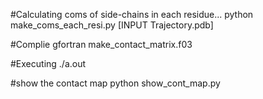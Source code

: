 
#Calculating coms of side-chains in each residue...
python make_coms_each_resi.py [INPUT Trajectory.pdb]

#Complie
gfortran make_contact_matrix.f03

#Executing
./a.out

#show the contact map
python show_cont_map.py 
